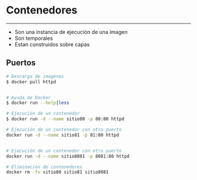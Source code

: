 # Contenedores
---
- Son una instancia de ejecución de una imagen
- Son temporales
- Estan construidos sobre capas

## Puertos

```bash 
# Descarga de imagenes
$ docker pull httpd


# Ayuda de Docker
$ docker run --help|less

# Ejecución de un contenedor 
$ docker run -d --name sitio80 -p 80:80 httpd

# Ejecución de un contenedor con otro puerto
docker run -d --name sitio81 -p 81:80 httpd


# Ejecución de un contenedor con otro puerto
docker run -d --name sitio8081 -p 8081:80 httpd

# Eliminacion de contenedores
docker rm -fv sitio80 sitio81 sitio8081
```

